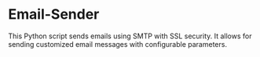 # Email-Sender
This Python script sends emails using SMTP with SSL security. It allows for sending customized email messages with configurable parameters.
